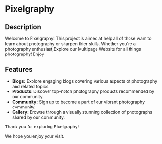 # Pixelgraphy

## Description


Welcome to Pixelgraphy! This project is aimed at help all of those want to learn about photography or sharpen thier skills.
Whether you're a photography enthusiast,Explore our Multipage Website for all things photography! Enjoy 


## Features

- **Blogs:** Explore engaging blogs covering various aspects of photography and related topics.
- **Products:** Discover top-notch photography products recommended by our community.
- **Community:** Sign up to become a part of our vibrant photography community.
- **Gallery:** Browse through a visually stunning collection of photographs shared by our community.



Thank you for exploring Pixelgraphy!

 We hope you enjoy your visit.

